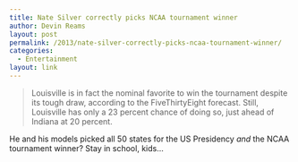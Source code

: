 ```yaml
---
title: Nate Silver correctly picks NCAA tournament winner
author: Devin Reams
layout: post
permalink: /2013/nate-silver-correctly-picks-ncaa-tournament-winner/
categories:
  - Entertainment
layout: link
---
```

> Louisville is in fact the nominal favorite to win the tournament despite its tough draw, according to the FiveThirtyEight forecast. Still, Louisville has only a 23 percent chance of doing so, just ahead of Indiana at 20 percent.

He and his models picked all 50 states for the US Presidency *and* the NCAA tournament winner? Stay in school, kids&#8230;
